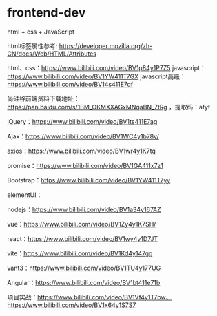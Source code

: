 # frontend-dev
html + css + JavaScript


html标签属性参考:
https://developer.mozilla.org/zh-CN/docs/Web/HTML/Attributes


html、css：https://www.bilibili.com/video/BV1p84y1P7Z5
javascript：https://www.bilibili.com/video/BV1YW411T7GX
javascript高级：https://www.bilibili.com/video/BV14s411E7qf

尚硅谷前端资料下载地址：https://pan.baidu.com/s/1BM_OKMXXAGxMNqaBN_7tRg ，提取码：afyt

jQuery：https://www.bilibili.com/video/BV1ts411E7ag

Ajax：https://www.bilibili.com/video/BV1WC4y1b78y/

axios：https://www.bilibili.com/video/BV1wr4y1K7tq

promise：https://www.bilibili.com/video/BV1GA411x7z1

Bootstrap：https://www.bilibili.com/video/BV1YW411T7yy

elementUI：

nodejs：https://www.bilibili.com/video/BV1a34y167AZ

vue：https://www.bilibili.com/video/BV1Zy4y1K7SH/

react：https://www.bilibili.com/video/BV1wy4y1D7JT

vite：https://www.bilibili.com/video/BV1Kd4y147gg

vant3：https://www.bilibili.com/video/BV1TU4y177UG

Angular：https://www.bilibili.com/video/BV1bt411e71b

项目实战：https://www.bilibili.com/video/BV1Vf4y1T7bw、https://www.bilibili.com/video/BV1x64y1S7S7
